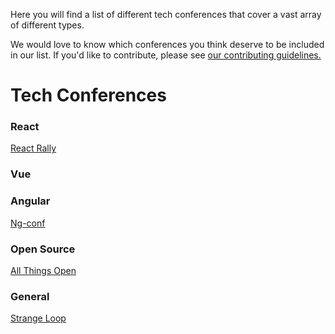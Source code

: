 Here you will find a list of different tech conferences that cover a vast array of different types.

We would love to know which conferences you think deserve to be included in our list. If you'd like to contribute, please see [our contributing guidelines.](./CONTRIBUTING.md)

# Tech Conferences

### React
[React Rally](https://www.reactrally.com/)

### Vue

### Angular
[Ng-conf](https://enterprise.ng-conf.org/)

### Open Source
[All Things Open](https://www.allthingsopen.org/)

### General
[Strange Loop](https://www.thestrangeloop.com/)

